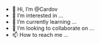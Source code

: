 - 👋 Hi, I’m @Cardov
- 👀 I’m interested in ...
- 🌱 I’m currently learning ...
- 💞️ I’m looking to collaborate on ...
- 📫 How to reach me ...

<!---
Cardov/Cardov is a ✨ special ✨ repository because its `README.md` (this file) appears on your GitHub profile.
You can click the Preview link to take a look at your changes.
--->
